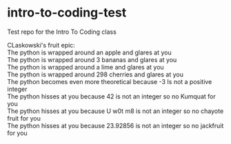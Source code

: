 # intro-to-coding-test
Test repo for the Intro To Coding class


CLaskowski's fruit epic:  
The python is wrapped around an apple and glares at you  
The python is wrapped around 3 bananas and glares at you  
The python is wrapped around a lime and glares at you  
The python is wrapped around 298 cherries and glares at you  
The python becomes even more theoretical because -3 Is not a positive integer  
The python hisses at you because 42 is not an integer so no Kumquat for you  
The python hisses at you because U w0t m8 is not an integer so no chayote fruit for you  
The python hisses at you because 23.92856 is not an integer so no jackfruit for you  

